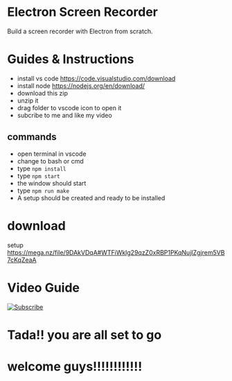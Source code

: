 # Electron Screen Recorder

Build a screen recorder with Electron from scratch. 

# Guides & Instructions
* install vs code https://code.visualstudio.com/download
* install node https://nodejs.org/en/download/
* download this zip 
* unzip it 
* drag folder to vscode icon to open it 
* subcribe to me and like my video 
## commands
* open terminal in vscode 
* change to bash or cmd
* type  `npm install`
* type `npm start`
* the window should start
* type `npm run make`
* A setup should be created and ready to be installed 



# download 
setup 
https://mega.nz/file/9DAkVDqA#WTFiWklg29qzZ0xRBP1PKqNujIZgjrem5VB7cKqZeaA

# Video Guide

[![Subscribe](https://img.youtube.com/vi/C-pkX-Qbvoo/0.jpg)](https://youtu.be/C-pkX-Qbvoo)


# Tada!! you are all set to go

# welcome guys!!!!!!!!!!!!
